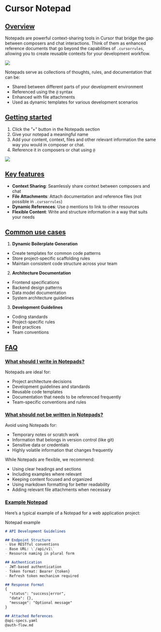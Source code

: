 # Cursor Notepad

## [Overview​](https://docs.cursor.com/beta/#overview)

Notepads are powerful context-sharing tools in Cursor that bridge the gap between composers and chat interactions. Think of them as enhanced reference documents that go beyond the capabilities of `.cursorrules`, allowing you to create reusable contexts for your development workflow.

![](https://mintlify.s3.us-west-1.amazonaws.com/cursor/images/features/beta/notepads/empty-notepad.png)

Notepads serve as collections of thoughts, rules, and documentation that can be:

- Shared between different parts of your development environment
- Referenced using the `@` syntax
- Enhanced with file attachments
- Used as dynamic templates for various development scenarios

## [Getting started​](https://docs.cursor.com/beta/#getting-started)

1. Click the ”+” button in the Notepads section
2. Give your notepad a meaningful name
3. Add your content, context, files and other relevant information the same way you would in composer or chat.
4. Reference it in composers or chat using `@`

![](https://mintlify.s3.us-west-1.amazonaws.com/cursor/images/features/beta/notepads/create-notepad.png)

## [Key features​](https://docs.cursor.com/beta/#key-features)

- **Context Sharing**: Seamlessly share context between composers and chat
- **File Attachments**: Attach documentation and reference files (not possible in `.cursorrules`)
- **Dynamic References**: Use `@` mentions to link to other resources
- **Flexible Content**: Write and structure information in a way that suits your needs

## [Common use cases​](https://docs.cursor.com/beta/#common-use-cases)

1. **Dynamic Boilerplate Generation**

- Create templates for common code patterns
- Store project-specific scaffolding rules
- Maintain consistent code structure across your team
2. **Architecture Documentation**

- Frontend specifications
- Backend design patterns
- Data model documentation
- System architecture guidelines
3. **Development Guidelines**

- Coding standards
- Project-specific rules
- Best practices
- Team conventions

## [FAQ​](https://docs.cursor.com/beta/#faq)

### [What should I write in Notepads?​](https://docs.cursor.com/beta/#what-should-i-write-in-notepads%3F)

Notepads are ideal for:

- Project architecture decisions
- Development guidelines and standards
- Reusable code templates
- Documentation that needs to be referenced frequently
- Team-specific conventions and rules

### [What should not be written in Notepads?​](https://docs.cursor.com/beta/#what-should-not-be-written-in-notepads%3F)

Avoid using Notepads for:

- Temporary notes or scratch work
- Information that belongs in version control (like git)
- Sensitive data or credentials
- Highly volatile information that changes frequently

While Notepads are flexible, we recommend:

- Using clear headings and sections
- Including examples where relevant
- Keeping content focused and organized
- Using markdown formatting for better readability
- Adding relevant file attachments when necessary

### [Example Notepad​](https://docs.cursor.com/beta/#example-notepad)

Here’s a typical example of a Notepad for a web application project:

Notepad example

```md
# API Development Guidelines

## Endpoint Structure
- Use RESTful conventions
- Base URL: \`/api/v1\`
- Resource naming in plural form

## Authentication
- JWT-based authentication
- Token format: Bearer {token}
- Refresh token mechanism required

## Response Format
{
  "status": "success|error",
  "data": {},
  "message": "Optional message"
} 

## Attached References
@api-specs.yaml
@auth-flow.md
```
